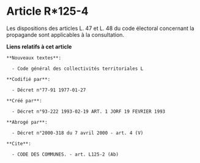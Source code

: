 # Article R*125-4

Les dispositions des articles L. 47 et L. 48 du code électoral concernant la propagande sont applicables à la consultation.

**Liens relatifs à cet article**

	**Nouveaux textes**:

	  - Code général des collectivités territoriales L

	**Codifié par**:

	  - Décret n°77-91 1977-01-27

	**Créé par**:

	  - Décret n°93-222 1993-02-19 ART. 1 JORF 19 FEVRIER 1993

	**Abrogé par**:

	  - Décret n°2000-318 du 7 avril 2000 - art. 4 (V)

	**Cite**:

	  - CODE DES COMMUNES. - art. L125-2 (Ab)
